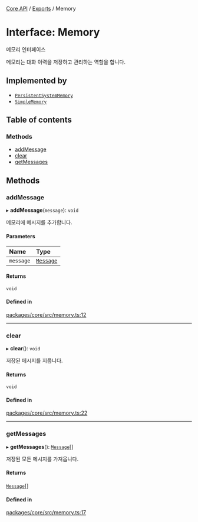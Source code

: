 [Core API](../../) / [Exports](../modules) / Memory

# Interface: Memory

메모리 인터페이스

메모리는 대화 이력을 저장하고 관리하는 역할을 합니다.

## Implemented by

- [`PersistentSystemMemory`](../classes/PersistentSystemMemory)
- [`SimpleMemory`](../classes/SimpleMemory)

## Table of contents

### Methods

- [addMessage](Memory#addmessage)
- [clear](Memory#clear)
- [getMessages](Memory#getmessages)

## Methods

### addMessage

▸ **addMessage**(`message`): `void`

메모리에 메시지를 추가합니다.

#### Parameters

| Name | Type |
| :------ | :------ |
| `message` | [`Message`](Message) |

#### Returns

`void`

#### Defined in

[packages/core/src/memory.ts:12](https://github.com/robotaio/robota/blob/1202ed01072674e4ff6307d72c09a57873f8f949/packages/core/src/memory.ts#L12)

___

### clear

▸ **clear**(): `void`

저장된 메시지를 지웁니다.

#### Returns

`void`

#### Defined in

[packages/core/src/memory.ts:22](https://github.com/robotaio/robota/blob/1202ed01072674e4ff6307d72c09a57873f8f949/packages/core/src/memory.ts#L22)

___

### getMessages

▸ **getMessages**(): [`Message`](Message)[]

저장된 모든 메시지를 가져옵니다.

#### Returns

[`Message`](Message)[]

#### Defined in

[packages/core/src/memory.ts:17](https://github.com/robotaio/robota/blob/1202ed01072674e4ff6307d72c09a57873f8f949/packages/core/src/memory.ts#L17)
